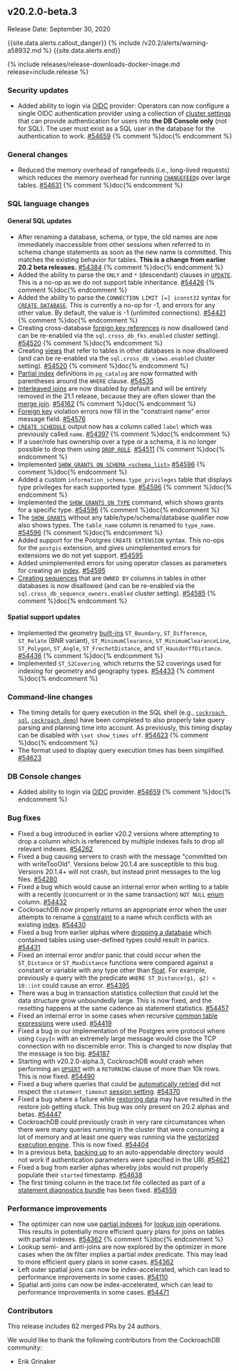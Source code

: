 ## v20.2.0-beta.3

Release Date: September 30, 2020

{{site.data.alerts.callout_danger}}
{% include /v20.2/alerts/warning-a58932.md %}
{{site.data.alerts.end}}

{% include releases/release-downloads-docker-image.md release=include.release %}

<h3 id="v20-2-0-beta-3-security-updates">Security updates</h3>

- Added ability to login via [OIDC](https://openid.net/connect/) provider: Operators can now configure a single OIDC authentication provider using a collection of [cluster settings](../v20.2/cluster-settings.html) that can provide authentication for users into **the DB Console only** (not for SQL). The user must exist as a SQL user in the database for the authentication to work. [#54659][#54659] {% comment %}doc{% endcomment %}

<h3 id="v20-2-0-beta-3-general-changes">General changes</h3>

- Reduced the memory overhead of rangefeeds (i.e., long-lived requests) which reduces the memory overhead for running [`CHANGEFEED`](https://www.cockroachlabs.com/docs/v20.2/stream-data-out-of-cockroachdb-using-changefeeds.html)s over large tables. [#54631][#54631] {% comment %}doc{% endcomment %}

<h3 id="v20-2-0-beta-3-sql-language-changes">SQL language changes</h3>

<h4 id="v20-2-0-beta-3-general-sql-updates">General SQL updates</h4>

- After renaming a database, schema, or type, the old names are now immediately inaccessible from other sessions when referred to in schema change statements as soon as the new name is committed. This matches the existing behavior for tables. **This is a change from earlier 20.2 beta releases.** [#54384][#54384] {% comment %}doc{% endcomment %}
- Added the ability to parse the `ONLY` and `*` (descendant) clauses in [`UPDATE`](../v20.2/update.html). This is a no-op as we do not support table inheritance. [#54426][#54426] {% comment %}doc{% endcomment %}
- Added the ability to parse the `CONNECTION LIMIT [=] iconst32` syntax for [`CREATE DATABASE`](../v20.2/create-database.html). This is currently a no-op for -1, and errors for any other value.  By default, the value is -1 (unlimited connections). [#54421][#54421] {% comment %}doc{% endcomment %}
- Creating cross-database [foreign key references](../v20.2/foreign-key.html) is now disallowed (and can be re-enabled via the `sql.cross_db_fks.enabled` cluster setting). [#54520][#54520] {% comment %}doc{% endcomment %}
- Creating [views](../v20.2/views.html) that refer to tables in other databases is now disallowed (and can be re-enabled via the `sql.cross_db_views.enabled` cluster setting). [#54520][#54520] {% comment %}doc{% endcomment %}
- [Partial index](../v20.2/partial-indexes.html) definitions in `pg_catalog` are now formatted with parentheses around the `WHERE` clause. [#54535][#54535]
- [Interleaved joins](../v20.2/interleave-in-parent.html) are now disabled by default and will be entirely removed in the 21.1 release, because they are often slower than the [merge join](../v20.2/joins.html#merge-joins). [#54162][#54162] {% comment %}doc{% endcomment %}
- [Foreign key](../v20.2/foreign-key.html) violation errors now fill in the "constraint name" error message field. [#54576][#54576]
- [`CREATE SCHEDULE`](../v20.2/create-schedule-for-backup.html) output now has a column called `label` which was previously called `name`. [#54397][#54397] {% comment %}doc{% endcomment %}
- If a user/role has ownership over a type or a schema, it is no longer possible to drop them using [`DROP ROLE`](../v20.2/drop-role.html). [#54511][#54511] {% comment %}doc{% endcomment %}
- Implemented [`SHOW GRANTS ON SCHEMA <schema_list>`](../v20.2/show-grants.html) [#54596][#54596] {% comment %}doc{% endcomment %}
- Added a custom `information_schema.type_privileges` table that displays type privileges for each supported type. [#54596][#54596] {% comment %}doc{% endcomment %}
- Implemented the [`SHOW GRANTS ON TYPE`](../v20.2/show-grants.html) command, which shows grants for a specific type. [#54596][#54596] {% comment %}doc{% endcomment %}
- The [`SHOW GRANTS`](../v20.2/show-grants.html) without any table/type/schema/database qualifier now also shows types. The `table_name` column is renamed to `type_name`. [#54596][#54596] {% comment %}doc{% endcomment %}
- Added support for the Postgres `CREATE EXTENSION` syntax. This no-ops for the `postgis` extension, and gives unimplemented errors for extensions we do not yet support. [#54595][#54595]
- Added unimplemented errors for using operator classes as parameters for creating an [index](../v20.2/indexes.html). [#54595][#54595]
- [Creating sequences](../v20.2/create-sequence.html) that are `OWNED BY` columns in tables in other databases is now disallowed (and can be re-enabled via the `sql.cross_db_sequence_owners.enabled` cluster setting). [#54585][#54585] {% comment %}doc{% endcomment %}

<h4 id="v20-2-0-beta-3-spatial-support-updates">Spatial support updates</h4>

- Implemented the geometry [built-ins](../v20.2/functions-and-operators.html) `ST_Boundary`, `ST_Difference`, `ST_Relate` (BNR variant), `ST_MinimumClearance`, `ST_MinimumClearanceLine`, `ST_Polygon`, `ST_Angle`, `ST_FrechetDistance`, and `ST_HausdorffDistance`. [#54436][#54436] {% comment %}doc{% endcomment %}
- Implemented `ST_S2Covering`, which returns the S2 coverings used for indexing for geometry and geography types. [#54433][#54433] {% comment %}doc{% endcomment %}

<h3 id="v20-2-0-beta-3-command-line-changes">Command-line changes</h3>

- The timing details for query execution in the SQL shell (e.g., [`cockroach sql`](../v20.2/cockroach-sql.html), [`cockroach demo`](../v20.2/cockroach-sql.html)) have been completed to also properly take query parsing and planning time into account. As previously, this timing display can be disabled with `\set show_times off`. [#54623][#54623] {% comment %}doc{% endcomment %}
- The format used to display query execution times has been simplified. [#54623][#54623]

<h3 id="v20-2-0-beta-3-db-console-changes">DB Console changes</h3>

- Added ability to login via [OIDC](https://openid.net/connect/) provider. [#54659][#54659] {% comment %}doc{% endcomment %}

<h3 id="v20-2-0-beta-3-bug-fixes">Bug fixes</h3>

- Fixed a bug introduced in earlier v20.2 versions where attempting to drop a column which is referenced by multiple indexes fails to drop all relevant indexes. [#54262][#54262]
- Fixed a bug causing servers to crash with the message "committed txn with writeTooOld". Versions below 20.1.4 are susceptible to this bug. Versions 20.1.4+ will not crash, but instead print messages to the log files. [#54280][#54280]
- Fixed a bug which would cause an internal error when writing to a table with a recently (concurrent or in the same transaction) `NOT NULL` [enum](../v20.2/enum.html) column. [#54432][#54432]
- CockroachDB now properly returns an appropriate error when the user attempts to rename a [constraint](../v20.2/constraints.html) to a name which conflicts with an existing [index](../v20.2/indexes.html). [#54430][#54430]
- Fixed a bug from earlier alphas where [dropping a database](../v20.2/drop-database.html) which contained tables using user-defined types could result in panics. [#54431][#54431]
- Fixed an internal error and/or panic that could occur when the `ST_Distance` or `ST_MaxDistance` functions were compared against a constant or variable with any type other than [float](../v20.2/float.html). For example, previously a query with the predicate `WHERE ST_Distance(g1, g2) < 10::int` could cause an error. [#54395][#54395]
- There was a bug in transaction statistics collection that could let the data structure grow unboundedly large. This is now fixed, and the resetting happens at the same cadence as statement statistics. [#54457][#54457]
- Fixed an internal error in some cases when recursive [common table expressions](../v20.2/common-table-expressions.html) were used. [#54419][#54419]
- Fixed a bug in our implementation of the Postgres wire protocol where using `CopyIn` with an extremely large message would close the TCP connection with no discernible error. This is changed to now display that the message is too big. [#54187][#54187]
- Starting with v20.2.0-alpha.3, CockroachDB would crash when performing an [`UPSERT`](../v20.2/upsert.html) with a `RETURNING` clause of more than 10k rows. This is now fixed. [#54490][#54490]
- Fixed a bug where queries that could be [automatically retried](../v20.2/transactions.html#automatic-retries) did not respect the `statement_timeout` [session setting](../v20.2/set-vars.html). [#54370][#54370]
- Fixed a bug where a failure while [restoring data](../v20.2/restore.html) may have resulted in the restore job getting stuck. This bug was only present on 20.2 alphas and betas. [#54447][#54447]
- CockroachDB could previously crash in very rare circumstances when there were many queries running in the cluster that were consuming a lot of memory and at least one query was running via the [vectorized execution engine](../v20.2/vectorized-execution.html). This is now fixed. [#54404][#54404]
- In a previous beta, [backing up](../v20.2/backup.html) to an auto-appendable directory would not work if authentication parameters were specified in the URI. [#54621][#54621]
- Fixed a bug from earlier alphas whereby jobs would not properly populate their `started` timestamp. [#54638][#54638]
- The first timing column in the trace.txt file collected as part of a [statement diagnostics bundle](../v20.2/explain-analyze.html#debug-option) has been fixed. [#54559][#54559]

<h3 id="v20-2-0-beta-3-performance-improvements">Performance improvements</h3>

- The optimizer can now use [partial indexes](../v20.2/partial-indexes.html) for [lookup join](../v20.2/joins.html#lookup-joins) operations. This results in potentially more efficient query plans for joins on tables with partial indexes. [#54362][#54362] {% comment %}doc{% endcomment %}
- Lookup semi- and anti-joins are now explored by the optimizer in more cases when the `ON` filter implies a partial index predicate. This may lead to more efficient query plans in some cases. [#54362][#54362]
- Left outer spatial joins can now be index-accelerated, which can lead to performance improvements in some cases. [#54110][#54110]
- Spatial anti joins can now be index-accelerated, which can lead to performance improvements in some cases. [#54471][#54471]

<h3 id="v20-2-0-beta-3-contributors">Contributors</h3>

This release includes 62 merged PRs by 24 authors.

We would like to thank the following contributors from the CockroachDB community:

- Erik Grinaker

[#54110]: https://github.com/cockroachdb/cockroach/pull/54110
[#54162]: https://github.com/cockroachdb/cockroach/pull/54162
[#54187]: https://github.com/cockroachdb/cockroach/pull/54187
[#54257]: https://github.com/cockroachdb/cockroach/pull/54257
[#54262]: https://github.com/cockroachdb/cockroach/pull/54262
[#54280]: https://github.com/cockroachdb/cockroach/pull/54280
[#54361]: https://github.com/cockroachdb/cockroach/pull/54361
[#54362]: https://github.com/cockroachdb/cockroach/pull/54362
[#54370]: https://github.com/cockroachdb/cockroach/pull/54370
[#54379]: https://github.com/cockroachdb/cockroach/pull/54379
[#54384]: https://github.com/cockroachdb/cockroach/pull/54384
[#54395]: https://github.com/cockroachdb/cockroach/pull/54395
[#54397]: https://github.com/cockroachdb/cockroach/pull/54397
[#54404]: https://github.com/cockroachdb/cockroach/pull/54404
[#54419]: https://github.com/cockroachdb/cockroach/pull/54419
[#54421]: https://github.com/cockroachdb/cockroach/pull/54421
[#54426]: https://github.com/cockroachdb/cockroach/pull/54426
[#54430]: https://github.com/cockroachdb/cockroach/pull/54430
[#54431]: https://github.com/cockroachdb/cockroach/pull/54431
[#54432]: https://github.com/cockroachdb/cockroach/pull/54432
[#54433]: https://github.com/cockroachdb/cockroach/pull/54433
[#54436]: https://github.com/cockroachdb/cockroach/pull/54436
[#54447]: https://github.com/cockroachdb/cockroach/pull/54447
[#54457]: https://github.com/cockroachdb/cockroach/pull/54457
[#54471]: https://github.com/cockroachdb/cockroach/pull/54471
[#54490]: https://github.com/cockroachdb/cockroach/pull/54490
[#54511]: https://github.com/cockroachdb/cockroach/pull/54511
[#54520]: https://github.com/cockroachdb/cockroach/pull/54520
[#54535]: https://github.com/cockroachdb/cockroach/pull/54535
[#54559]: https://github.com/cockroachdb/cockroach/pull/54559
[#54571]: https://github.com/cockroachdb/cockroach/pull/54571
[#54576]: https://github.com/cockroachdb/cockroach/pull/54576
[#54585]: https://github.com/cockroachdb/cockroach/pull/54585
[#54595]: https://github.com/cockroachdb/cockroach/pull/54595
[#54596]: https://github.com/cockroachdb/cockroach/pull/54596
[#54621]: https://github.com/cockroachdb/cockroach/pull/54621
[#54623]: https://github.com/cockroachdb/cockroach/pull/54623
[#54631]: https://github.com/cockroachdb/cockroach/pull/54631
[#54638]: https://github.com/cockroachdb/cockroach/pull/54638
[#54659]: https://github.com/cockroachdb/cockroach/pull/54659
[0331caff9]: https://github.com/cockroachdb/cockroach/commit/0331caff9
[38a5474c7]: https://github.com/cockroachdb/cockroach/commit/38a5474c7
[4b18d340a]: https://github.com/cockroachdb/cockroach/commit/4b18d340a
[7509e36c4]: https://github.com/cockroachdb/cockroach/commit/7509e36c4
[a663be0db]: https://github.com/cockroachdb/cockroach/commit/a663be0db
[c99f5ff27]: https://github.com/cockroachdb/cockroach/commit/c99f5ff27
